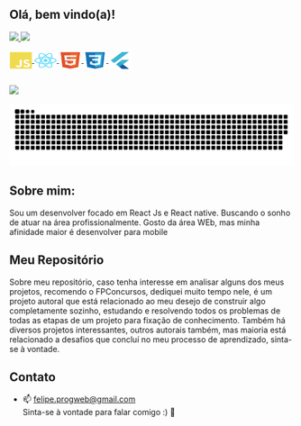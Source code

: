 ## Olá, bem vindo(a)!

<div>
  <a href="https://github.com/EmilcyFelipe">
  <img height="180em" src="https://github-readme-stats.vercel.app/api?username=emilcyfelipe&show_icons=true&theme=dark&include_all_commits=true&count_private=true"/>
  <img height="180em" src="https://github-readme-stats.vercel.app/api/top-langs/?username=emilcyfelipe&layout=compact&langs_count=7&theme=dark"/>
</div>
  <div style="display: inline_block"><br>
  <img align="center" alt="Felipe-Js" height="30" width="40" src="https://raw.githubusercontent.com/devicons/devicon/master/icons/javascript/javascript-plain.svg">
  <img align="center" alt="Felipe-React" height="30" width="40" src="https://raw.githubusercontent.com/devicons/devicon/master/icons/react/react-original.svg">
  <img align="center" alt="Felipe-HTML" height="30" width="40" src="https://raw.githubusercontent.com/devicons/devicon/master/icons/html5/html5-original.svg">
  <img align="center" alt="Felipe-CSS" height="30" width="40" src="https://raw.githubusercontent.com/devicons/devicon/master/icons/css3/css3-original.svg">
  <img align="center" alt="Felipe-Flutter" height="30" width="40" src="https://github.com/devicons/devicon/blob/master/icons/flutter/flutter-original.svg">
</div>
  
## 
  
<div> 
  <a href="https://www.linkedin.com/in/felipe-c-de-paula-b1b7b9189/" target="_blank"><img src="https://img.shields.io/badge/-LinkedIn-%230077B5?style=for-the-badge&logo=linkedin&logoColor=white" target="_blank">
</a> 
 
  ![Snake animation](https://github.com/emilcyfelipe/emilcyfelipe/blob/output/github-contribution-grid-snake.svg)
</div>
  
## Sobre mim:
  Sou um desenvolver focado em React Js e React native. Buscando o sonho de atuar na área profissionalmente. Gosto da área WEb, mas minha afinidade maior é desenvolver para mobile
  
## Meu Repositório
  Sobre meu repositório, caso tenha interesse em analisar alguns dos meus projetos, recomendo o FPConcursos, dediquei muito tempo nele, é um projeto autoral que está relacionado ao meu desejo de construir algo completamente sozinho, estudando e resolvendo todos os problemas de todas as etapas de um projeto para fixação de conhecimento. Também há diversos projetos interessantes, outros autorais também, mas maioria está relacionado a desafios que concluí no meu processo de aprendizado, sinta-se à vontade.
  

## Contato
  - 📫 felipe.progweb@gmail.com </br>
  Sinta-se à vontade para falar comigo :) 📱
  

  

<!---
EmilcyFelipe/EmilcyFelipe is a ✨ special ✨ repository because its `README.md` (this file) appears on your GitHub profile.
You can click the Preview link to take a look at your changes.
--->
